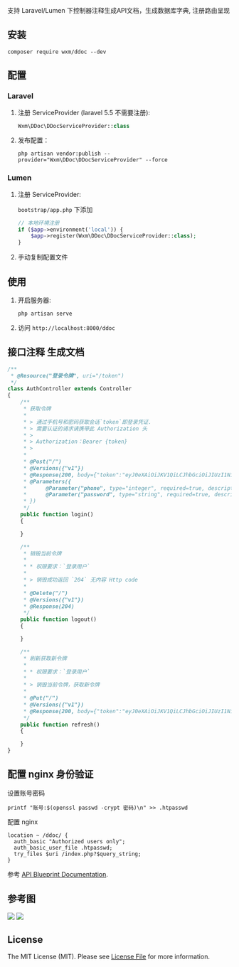 支持 Laravel/Lumen 下控制器注释生成API文档，生成数据库字典, 注册路由呈现

## 安装
    
```
composer require wxm/ddoc --dev
```

## 配置

### Laravel

1. 注册 ServiceProvider (laravel 5.5 不需要注册):
    ```php
    Wxm\DDoc\DDocServiceProvider::class
    ```
    
2. 发布配置：
    ```shell
    php artisan vendor:publish --provider="Wxm\DDoc\DDocServiceProvider" --force
    ```
    
### Lumen

1. 注册 ServiceProvider:
   
    `bootstrap/app.php` 下添加

    ```php
    // 本地环境注册
    if ($app->environment('local')) {
        $app->register(Wxm\DDoc\DDocServiceProvider::class);
    }
    ``` 
2. 手动复制配置文件
    
## 使用

1. 开启服务器:
    ```shell
    php artisan serve
    ```

2. 访问 `http://localhost:8000/ddoc`

## 接口注释 生成文档

```php
/**
 * @Resource("登录令牌", uri="/token")
 */
class AuthController extends Controller
{
    /**
     * 获取令牌
     *
     * > 通过手机号和密码获取会话`token`即登录凭证.
     * > 需要认证的请求请携带此 Authorization 头
     * >
     * > Authorization：Bearer {token}
     * > 
     *
     * @Post("/")
     * @Versions({"v1"})
     * @Response(200, body={"token":"eyJ0eXAiOiJKV1QiLCJhbGciOiJIUzI1NiJ9.eyJpc3MiOiJodHRwOlwvXC9hcGkueHkudGVzdFwvc2Vzc2lvbiIsImlhdCI6MTU0NTIxNjM5OSwiZXhwIjoxNTQ1MjE5OTk5LCJuYmYiOjE1NDUyMTYzOTksImp0aSI6Im9pZjV4WTNqS2JkbEhzVmQiLCJzdWIiOjEsInBydiI6Ijg3ZTBhZjFlZjlmZDE1ODEyZmRlYzk3MTUzYTE0ZTBiMDQ3NTQ2YWEifQ.p3oAVkAxSCxTug5s6168N-ccfuCCywGDFiJ0b9zCXq8","token_type":"bearer","expires_in":3600})
     * @Parameters({
     *      @Parameter("phone", type="integer", required=true, description="手机号."),
     *      @Parameter("password", type="string", required=true, description="密码."),
     * })
     */
    public function login()
    {

    }

    /**
     * 销毁当前令牌
     *
     * * 权限要求：`登录用户`
     *
     * > 销毁成功返回 `204` 无内容 Http code
     *
     * @Delete("/")
     * @Versions({"v1"})
     * @Response(204)
     */
    public function logout()
    {

    }

    /**
     * 刷新获取新令牌
     *
     * * 权限要求：`登录用户`
     *
     * > 销毁当前令牌，获取新令牌
     *
     * @Put("/")
     * @Versions({"v1"})
     * @Response(200, body={"token":"eyJ0eXAiOiJKV1QiLCJhbGciOiJIUzI1NiJ9.eyJpc3MiOiJodHRwOlwvXC9hcGkueHkudGVzdFwvdG9rZW4iLCJpYXQiOjE1NDUyOTY3MzcsImV4cCI6MTU0NTMwMDM2NywibmJmIjoxNTQ1Mjk2NzY3LCJqdGkiOiI5Rk43TGJxZUlBc1JmZVRwIiwic3ViIjoxLCJwcnYiOiI4N2UwYWYxZWY5ZmQxNTgxMmZkZWM5NzE1M2ExNGUwYjA0NzU0NmFhIn0.qBCL-EfGYRnlxPZerpHpD9HVumjf89fVa2CBoXoFSvI","token_type":"bearer","expires_in":3600})
     */
    public function refresh()
    {

    }
}
```

## 配置 nginx 身份验证

设置账号密码

```shell
printf "账号:$(openssl passwd -crypt 密码)\n" >> .htpasswd
```

配置 nginx

```nginx
location ~ /ddoc/ {
  auth_basic "Authorized users only";
  auth_basic_user_file .htpasswd;
  try_files $uri /index.php?$query_string;
}
```

参考 [API Blueprint Documentation](https://github.com/dingo/api/wiki/API-Blueprint-Documentation).

## 参考图

![](http://res.fdota.com/github/1548414878647.jpg)
![](http://res.fdota.com/github/1548414898458.jpg)

## License

The MIT License (MIT). Please see [License File](LICENSE) for more information.
